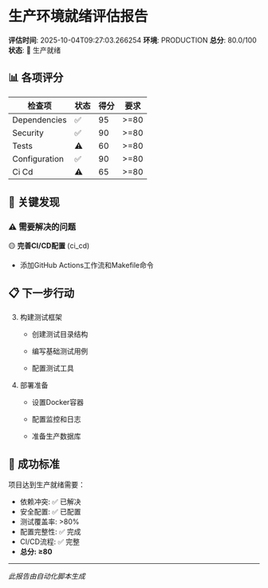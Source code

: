 # 生产环境就绪评估报告

**评估时间**: 2025-10-04T09:27:03.266254
**环境**: PRODUCTION
**总分**: 80.0/100
**状态**: 🎉 生产就绪

## 📊 各项评分

| 检查项 | 状态 | 得分 | 要求 |
|--------|------|------|------|
| Dependencies | ✅ | 95 | >=80 |
| Security | ✅ | 90 | >=80 |
| Tests | ⚠️ | 60 | >=80 |
| Configuration | ✅ | 90 | >=80 |
| Ci Cd | ⚠️ | 65 | >=80 |

## 🎯 关键发现
### ⚠️ 需要解决的问题

🟡 **完善CI/CD配置** (ci_cd)
   - 添加GitHub Actions工作流和Makefile命令

## 📋 下一步行动

3. 构建测试框架

   - 创建测试目录结构

   - 编写基础测试用例

   - 配置测试工具

4. 部署准备

   - 设置Docker容器

   - 配置监控和日志

   - 准备生产数据库


## 🎉 成功标准

项目达到生产就绪需要：
- 依赖冲突: ✅ 已解决
- 安全配置: ✅ 已配置
- 测试覆盖率: >80%
- 配置完整性: ✅ 完成
- CI/CD流程: ✅ 完整
- **总分: ≥80**

---

*此报告由自动化脚本生成*
